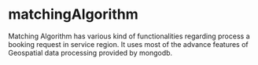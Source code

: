 # matchingAlgorithm
Matching Algorithm has various kind of functionalities regarding process a booking request in service region. It uses most of the advance features of Geospatial data processing provided by mongodb.
